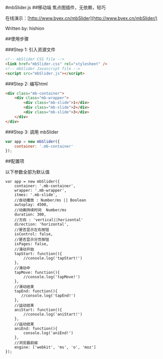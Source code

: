 
#mbSlider.js
##移动端 焦点图插件，无依赖，轻巧


在线演示：[http://www.byex.cn/mbSlider](http://www.byex.cn/mbSlider/)

Written by: hishion

##使用步骤

###Step 1: 引入资源文件


```html
<!-- mbSlider CSS file -->
<link href="mbSlider.css" rel="stylesheet" />
<!-- mbSlider Javascript file -->
<script src="mbSlider.js"></script>
```

###Step 2: 编写html

```html
<div class="mb-container">
    <div class="mb-wrapper">
        <div class="mb-slide">1</div>
        <div class="mb-slide">2</div>
        <div class="mb-slide">3</div>
    </div>
</div>
```

###Step 3: 调用 mbSlider 

```javascript
var app = new mbSlider({
    container: '.mb-container'
});
```

##配置项

以下参数全部为默认值
```
var app = new mbSlider({
    container: '.mb-container',
    wrapper: '.mb-wrapper',
    itmes: '.mb-slide',
    //自动播放 : Number/ms || Boolean
    autoplay: 4500,
    //动画持续时间  Number/ms
    duration: 300,
    //方向 : 'vertical||horizontal'
    direction: 'horizontal',
    //是否显示左右按钮
    isControl: false,
    //是否显示分页按钮
    isPages: false,
    //滑动开始
    tapStart: function(){
        //console.log('tapStart!')
    },
    //滑动中
    tapMove: function(){
        //console.log('tapMove!')
    },
    //滑动结束
    tapEnd: function(){
       //console.log('tapEnd!')
    },
    //运动结束
    aniStart: function(){
        //console.log('aniStart!')
    },
    //运动结束
    aniEnd: function(){
        console.log('aniEnd!')
    },
    //浏览器前缀
    engine: ['webkit', 'ms', 'o', 'moz']
});
```

